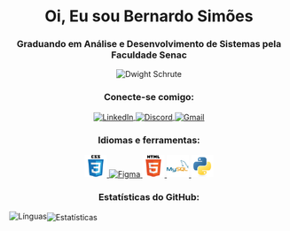 <h1 align="center">Oi, Eu sou Bernardo Simões</h1>
<h3 align="center">Graduando em Análise e Desenvolvimento de Sistemas pela Faculdade Senac</h3>

<p align="center">
  <img src="https://media4.giphy.com/media/v1.Y2lkPTc5MGI3NjExcWphOGt5bHZ1anhjN28zbHV6aTdscWFrOGdieGhheGZvbGVqZTlveiZlcD12MV9pbnRlcm5hbF9naWZfYnlfaWQmY3Q9Zw/FerjqPHY2OGDPJPwEk/giphy.gif" width="400" alt="Dwight Schrute" />
</p>

<h3 align="center">Conecte-se comigo:</h3>
<p align="center">
    <a href="https://www.linkedin.com/in/bernardo-simões-728002210" target="blank">
        <img align="center" src="https://raw.githubusercontent.com/rahuldkjain/github-profile-readme-generator/master/src/images/icons/Social/linked-in-alt.svg" alt="LinkedIn" height="30" width="40" />
    </a>
    <a href="https://discord.gg/b3rnardo_15" target="blank">
        <img align="center" src="https://raw.githubusercontent.com/rahuldkjain/github-profile-readme-generator/master/src/images/icons/Social/discord.svg" alt="Discord" height="30" width="40" />
    </a>
    <a href="mailto:bernardo0simoes@gmail.com" target="blank">
        <img align="center" src="https://img.icons8.com/color/48/000000/gmail-new.png" alt="Gmail" height="30" width="40" />
    </a>
</p>

<h3 align="center">Idiomas e ferramentas:</h3>
<p align="center">
    <a href="https://www.w3schools.com/css/" target="_blank" rel="noreferrer">
        <img src="https://raw.githubusercontent.com/devicons/devicon/master/icons/css3/css3-original-wordmark.svg" alt="CSS3" width="40" height="40" />
    </a>
    <a href="https://www.figma.com/" target="_blank" rel="noreferrer">
        <img src="https://www.vectorlogo.zone/logos/figma/figma-icon.svg" alt="Figma" width="40" height="40" />
    </a>
    <a href="https://www.w3.org/html/" target="_blank" rel="noreferrer">
        <img src="https://raw.githubusercontent.com/devicons/devicon/master/icons/html5/html5-original-wordmark.svg" alt="HTML5" width="40" height="40" />
    </a>
    <a href="https://www.mysql.com/" target="_blank" rel="noreferrer">
        <img src="https://raw.githubusercontent.com/devicons/devicon/master/icons/mysql/mysql-original-wordmark.svg" alt="MySQL" width="40" height="40" />
    </a>
    <a href="https://www.python.org" target="_blank" rel="noreferrer">
        <img src="https://raw.githubusercontent.com/devicons/devicon/master/icons/python/python-original.svg" alt="Python" width="40" height="40" />
    </a>
</p>

<h3 align="center">Estatísticas do GitHub:</h3>
<p>
    <img align="left" src="https://github-readme-stats.vercel.app/api/top-langs?username=b3rnardo15&show_icons=true&locale=en&layout=compact&bg_color=0D1117&title_color=58A6FF&text_color=FFFFFF&icon_color=58A6FF&border_color=0D1117" alt="Línguas" />
</p>
<p>
    <img align="center" src="https://github-readme-stats.vercel.app/api?username=b3rnardo15&show_icons=true&locale=en&bg_color=0D1117&title_color=58A6FF&text_color=FFFFFF&icon_color=58A6FF&border_color=0D1117" alt="Estatísticas" />
</p>
